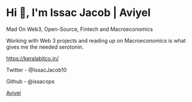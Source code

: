 # Hi 👋, I'm Issac Jacob | Aviyel

Mad On Web3, Open-Source, Fintech and Macroeconomics

Working with Web 3 projects and reading up on Macroeconomics is what gives me the needed serotonin. 

<https://keralabitco.in/>

Twitter - @IssacJacob10

Github - @issacops

[Aviyel](https://aviyel.com/@issac)



